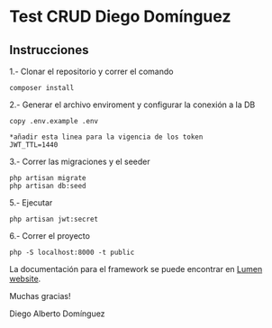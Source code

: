 # Test CRUD Diego Domínguez

## Instrucciones

1.- Clonar el repositorio y correr el comando

    composer install

2.- Generar el archivo enviroment y configurar la conexión a la DB

    copy .env.example .env

    *añadir esta linea para la vigencia de los token
    JWT_TTL=1440

3.- Correr las migraciones y el seeder

    php artisan migrate
    php artisan db:seed

5.-  Ejecutar

    php artisan jwt:secret

6.- Correr el proyecto

    php -S localhost:8000 -t public



La documentación para el framework se puede encontrar en [Lumen website](https://lumen.laravel.com/docs).


Muchas gracias!


Diego Alberto Domínguez
